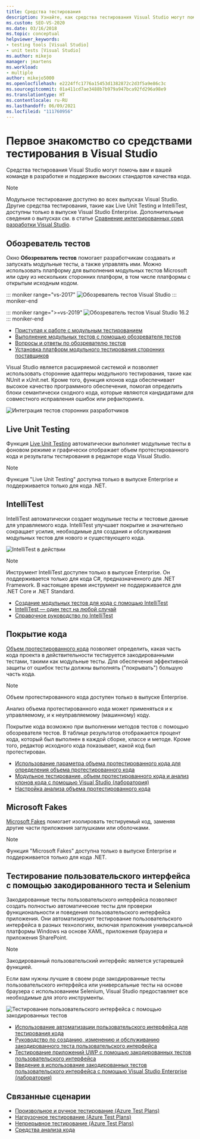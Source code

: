 ```yaml
---
title: Средства тестирования
description: Узнайте, как средства тестирования Visual Studio могут помочь вам и вашей команде в разработке и поддержке высоких стандартов качества кода.
ms.custom: SEO-VS-2020
ms.date: 03/16/2018
ms.topic: conceptual
helpviewer_keywords:
- testing tools [Visual Studio]
- unit tests [Visual Studio]
ms.author: mikejo
manager: jmartens
ms.workload:
- multiple
author: mikejo5000
ms.openlocfilehash: e2224ffc1776a15453d1382872c2d3f5a9e86c3c
ms.sourcegitcommit: 01a411cd7ae3488b7b979a947bca92fd296a98e9
ms.translationtype: HT
ms.contentlocale: ru-RU
ms.lasthandoff: 06/09/2021
ms.locfileid: "111760956"
---
```

# <a name="first-look-at-testing-tools-in-visual-studio"></a>Первое знакомство со средствами тестирования в Visual Studio

Средства тестирования Visual Studio могут помочь вам и вашей команде в разработке и поддержке высоких стандартов качества кода.

> [!NOTE]
> Модульное тестирование доступно во всех выпусках Visual Studio. Другие средства тестирования, такие как Live Unit Testing и IntelliTest, доступны только в выпуске Visual Studio Enterprise. Дополнительные сведения о выпусках см. в статье [Сравнение интегрированных сред разработки Visual Studio](https://visualstudio.microsoft.com/vs/compare/).

## <a name="test-explorer"></a>Обозреватель тестов

Окно **Обозреватель тестов** помогает разработчикам создавать и запускать модульные тесты, а также управлять ими. Можно использовать платформу для выполнения модульных тестов Microsoft или одну из нескольких сторонних платформ, в том числе платформы с открытым исходным кодом.

::: moniker range="vs-2017"
![Обозреватель тестов Visual Studio](media/devtest-testexplorer.png)
::: moniker-end

::: moniker range=">=vs-2019"
![Обозреватель тестов Visual Studio 16.2](media/vs-2019/test-explorer-16-2.PNG)
::: moniker-end

* [Приступая к работе с модульным тестированием](unit-test-your-code.md)
* [Выполнение модульных тестов с помощью обозревателя тестов](run-unit-tests-with-test-explorer.md)
* [Вопросы и ответы по обозревателю тестов](test-explorer-faq.md)
* [Установка платформ модульного тестирования сторонних поставщиков](install-third-party-unit-test-frameworks.md)

Visual Studio является расширяемой системой и позволяет использовать сторонние адаптеры модульного тестирования, такие как NUnit и xUnit.net. Кроме того, функция клонов кода обеспечивает высокое качество программного обеспечения, помогая определить блоки семантически сходного кода, которые являются кандидатами для совместного исправления ошибок или рефакторинга.

![Интеграция тестов сторонних разработчиков](media/devtest-thirdparty.png)

## <a name="live-unit-testing"></a>Live Unit Testing

Функция [Live Unit Testing](../test/live-unit-testing.md) автоматически выполняет модульные тесты в фоновом режиме и графически отображает объем протестированного кода и результаты тестирования в редакторе кода Visual Studio.

> [!NOTE]
> Функция "Live Unit Testing" доступна только в выпуске Enterprise и поддерживается только для кода .NET.

## <a name="intellitest"></a>IntelliTest

IntelliTest автоматически создает модульные тесты и тестовые данные для управляемого кода. IntelliTest улучшает покрытие и значительно сокращает усилия, необходимые для создания и обслуживания модульных тестов для нового и существующего кода.

![IntelliTest в действии](media/devtest-intellitest.png)

> [!NOTE]
> Инструмент IntelliTest доступен только в выпуске Enterprise. Он поддерживается только для кода C#, предназначенного для .NET Framework. В настоящее время инструмент не поддерживается для .NET Core и .NET Standard.

* [Создание модульных тестов для кода с помощью IntelliTest](generate-unit-tests-for-your-code-with-intellitest.md)
* [IntelliTest — один тест на любой случай](https://devblogs.microsoft.com/devops/intellitest-one-test-to-rule-them-all/)
* [Справочное руководство по IntelliTest](intellitest-manual/index.md)

## <a name="code-coverage"></a>Покрытие кода

[Объем протестированного кода](../test/using-code-coverage-to-determine-how-much-code-is-being-tested.md) позволяет определить, какая часть кода проекта в действительности тестируется закодированными тестами, такими как модульные тесты. Для обеспечения эффективной защиты от ошибок тесты должны выполнять ("покрывать") большую часть кода.

> [!NOTE]
> Объем протестированного кода доступен только в выпуске Enterprise.

Анализ объема протестированного кода может применяться и к управляемому, и к неуправляемому (машинному) коду.

Покрытие кода возможно при выполнении методов тестов с помощью обозревателя тестов. В таблице результатов отображается процент кода, который был выполнен в каждой сборке, классе и методе. Кроме того, редактор исходного кода показывает, какой код был протестирован.

* [Использование параметра объема протестированного кода для определения объема протестированного кода](using-code-coverage-to-determine-how-much-code-is-being-tested.md)
* [Модульное тестирование, объем протестированного кода и анализ клонов кода с помощью Visual Studio (лаборатория)](https://azuredevopslabs.com/labs/devopsserver/liveunittesting)
* [Настройка анализа объема протестированного кода](customizing-code-coverage-analysis.md)

## <a name="microsoft-fakes"></a>Microsoft Fakes

[Microsoft Fakes](../test/isolating-code-under-test-with-microsoft-fakes.md) помогает изолировать тестируемый код, заменяя другие части приложения заглушками или оболочками.

> [!NOTE]
> Функция "Microsoft Fakes" доступна только в выпуске Enterprise и поддерживается только для кода .NET.

## <a name="user-interface-testing-with-coded-ui-and-selenium"></a>Тестирование пользовательского интерфейса с помощью закодированного теста и Selenium

Закодированные тесты пользовательского интерфейса позволяют создать полностью автоматические тесты для проверки функциональности и поведения пользовательского интерфейса приложения. Они автоматизируют тестирование пользовательского интерфейса в разных технологиях, включая приложения универсальной платформы Windows на основе XAML, приложения браузера и приложения SharePoint.

> [!NOTE]
> Закодированный пользовательский интерфейс является устаревшей функцией.

Если вам нужны лучшие в своем роде закодированные тесты пользовательского интерфейса или универсальные тесты на основе браузера с использованием Selenium, Visual Studio предоставляет все необходимые для этого инструменты.

![Тестирование пользовательского интерфейса с помощью закодированных тестов](media/devtest-codeduitest.png)

* [Использование автоматизации пользовательского интерфейса для тестирования кода](use-ui-automation-to-test-your-code.md)
* [Руководство по созданию, изменению и обслуживанию закодированного теста пользовательского интерфейса](walkthrough-creating-editing-and-maintaining-a-coded-ui-test.md)
* [Тестирование приложений UWP с помощью закодированных тестов пользовательского интерфейса](test-uwp-app-with-coded-ui-test.md)
* [Введение в использование закодированных тестов пользовательского интерфейса с помощью Visual Studio Enterprise (лаборатория)](https://azuredevopslabs.com/labs/tfs/codedui)

## <a name="related-scenarios"></a>Связанные сценарии

* [Произвольное и ручное тестирование (Azure Test Plans)](/azure/devops/test/index?view=vsts&preserve-view=true)
* [Нагрузочное тестирование (Azure Test Plans)](/azure/devops/test/load-test/index?view=vsts&preserve-view=true)
* [Непрерывное тестирование (Azure Test Plans)](/azure/devops/pipelines/test/getting-started-with-continuous-testing?view=vsts&preserve-view=true)
* [Средства анализа кода](../code-quality/code-analysis-for-managed-code-overview.md)
